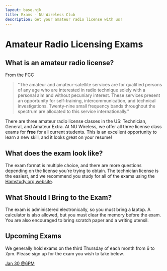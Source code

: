 ```yaml
---
layout: base.njk
title: Exams - NU Wireless Club
description: Get your amateur radio license with us!
---
```

# Amateur Radio Licensing Exams

## What is an amateur radio license?

From the FCC
> "The amateur and amateur-satellite services are for qualified persons of any age who are interested in radio technique solely with a personal aim and without pecuniary interest. These services present an opportunity for self-training, intercommunication, and technical investigations. Twenty-nine small frequency bands throughout the spectrum are allocated to this service internationally."

There are three amateur radio license classes in the US: Technician, General, and Amateur Extra. At NU Wireless, we offer all three license class exams for **free** for all current students. This is an excellent opportunity to learn a new skill, and it looks great on your resume!

## What does the exam look like?

The exam format is multiple choice, and there are more questions depending on the license you're trying to obtain. The technician license is the easiest, and we recommend you study for all of the exams using the [Hamstudy.org website](https://ham.study).

## What Should I Bring to the Exam?

The exam is administered electronically, so you must bring a laptop. A calculator is also allowed, but you must clear the memory before the exam. You are also encouraged to bring scratch paper and a writing utensil.

## Upcoming Exams

We generally hold exams on the third Thursday of each month from 6 to 7pm. Please sign up for the exam you wish to take below.

<a href="https://ham.study/sessions/6792db21c852fd7cf08008de/1" class="retro-button">Jan 30 @6PM</a>